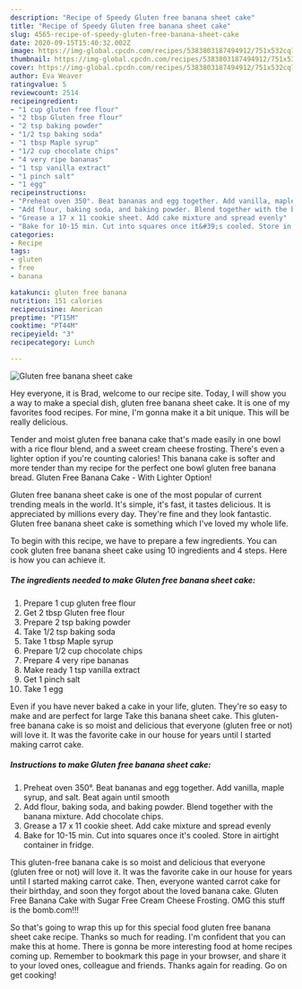 ```yaml
---
description: "Recipe of Speedy Gluten free banana sheet cake"
title: "Recipe of Speedy Gluten free banana sheet cake"
slug: 4565-recipe-of-speedy-gluten-free-banana-sheet-cake
date: 2020-09-15T15:40:32.002Z
image: https://img-global.cpcdn.com/recipes/5383803187494912/751x532cq70/gluten-free-banana-sheet-cake-recipe-main-photo.jpg
thumbnail: https://img-global.cpcdn.com/recipes/5383803187494912/751x532cq70/gluten-free-banana-sheet-cake-recipe-main-photo.jpg
cover: https://img-global.cpcdn.com/recipes/5383803187494912/751x532cq70/gluten-free-banana-sheet-cake-recipe-main-photo.jpg
author: Eva Weaver
ratingvalue: 5
reviewcount: 2514
recipeingredient:
- "1 cup gluten free flour"
- "2 tbsp Gluten free flour"
- "2 tsp baking powder"
- "1/2 tsp baking soda"
- "1 tbsp Maple syrup"
- "1/2 cup chocolate chips"
- "4 very ripe bananas"
- "1 tsp vanilla extract"
- "1 pinch salt"
- "1 egg"
recipeinstructions:
- "Preheat oven 350°. Beat bananas and egg together. Add vanilla, maple syrup, and salt. Beat again until smooth"
- "Add flour, baking soda, and baking powder. Blend together with the banana mixture. Add chocolate chips."
- "Grease a 17 x 11 cookie sheet. Add cake mixture and spread evenly"
- "Bake for 10-15 min. Cut into squares once it&#39;s cooled. Store in airtight container in fridge."
categories:
- Recipe
tags:
- gluten
- free
- banana

katakunci: gluten free banana 
nutrition: 151 calories
recipecuisine: American
preptime: "PT15M"
cooktime: "PT44M"
recipeyield: "3"
recipecategory: Lunch

---
```



![Gluten free banana sheet cake](https://img-global.cpcdn.com/recipes/5383803187494912/751x532cq70/gluten-free-banana-sheet-cake-recipe-main-photo.jpg)

Hey everyone, it is Brad, welcome to our recipe site. Today, I will show you a way to make a special dish, gluten free banana sheet cake. It is one of my favorites food recipes. For mine, I'm gonna make it a bit unique. This will be really delicious.

Tender and moist gluten free banana cake that&#39;s made easily in one bowl with a rice flour blend, and a sweet cream cheese frosting. There&#39;s even a lighter option if you&#39;re counting calories! This banana cake is softer and more tender than my recipe for the perfect one bowl gluten free banana bread. Gluten Free Banana Cake - With Lighter Option!

Gluten free banana sheet cake is one of the most popular of current trending meals in the world. It's simple, it's fast, it tastes delicious. It is appreciated by millions every day. They're fine and they look fantastic. Gluten free banana sheet cake is something which I've loved my whole life.


To begin with this recipe, we have to prepare a few ingredients. You can cook gluten free banana sheet cake using 10 ingredients and 4 steps. Here is how you can achieve it.

<!--inarticleads1-->

##### The ingredients needed to make Gluten free banana sheet cake:

1. Prepare 1 cup gluten free flour
1. Get 2 tbsp Gluten free flour
1. Prepare 2 tsp baking powder
1. Take 1/2 tsp baking soda
1. Take 1 tbsp Maple syrup
1. Prepare 1/2 cup chocolate chips
1. Prepare 4 very ripe bananas
1. Make ready 1 tsp vanilla extract
1. Get 1 pinch salt
1. Take 1 egg


Even if you have never baked a cake in your life, gluten. They&#39;re so easy to make and are perfect for large Take this banana sheet cake. This gluten-free banana cake is so moist and delicious that everyone (gluten free or not) will love it. It was the favorite cake in our house for years until I started making carrot cake. 

<!--inarticleads2-->

##### Instructions to make Gluten free banana sheet cake:

1. Preheat oven 350°. Beat bananas and egg together. Add vanilla, maple syrup, and salt. Beat again until smooth
1. Add flour, baking soda, and baking powder. Blend together with the banana mixture. Add chocolate chips.
1. Grease a 17 x 11 cookie sheet. Add cake mixture and spread evenly
1. Bake for 10-15 min. Cut into squares once it&#39;s cooled. Store in airtight container in fridge.


This gluten-free banana cake is so moist and delicious that everyone (gluten free or not) will love it. It was the favorite cake in our house for years until I started making carrot cake. Then, everyone wanted carrot cake for their birthday, and soon they forgot about the loved banana cake. Gluten Free Banana Cake with Sugar Free Cream Cheese Frosting. OMG this stuff is the bomb.com!!! 

So that's going to wrap this up for this special food gluten free banana sheet cake recipe. Thanks so much for reading. I'm confident that you can make this at home. There is gonna be more interesting food at home recipes coming up. Remember to bookmark this page in your browser, and share it to your loved ones, colleague and friends. Thanks again for reading. Go on get cooking!
